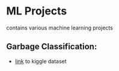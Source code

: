 # ML Projects
contains various machine learning projects

## Garbage Classification:

- [link](https://www.kaggle.com/datasets/asdasdasasdas/garbage-classification?resource=download) to kiggle dataset